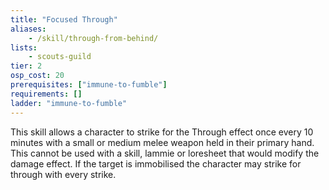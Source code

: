 ```yaml
---
title: "Focused Through"
aliases:
    - /skill/through-from-behind/
lists:
    - scouts-guild
tier: 2
osp_cost: 20
prerequisites: ["immune-to-fumble"]
requirements: []
ladder: "immune-to-fumble"
---
```

This skill allows a character to strike for the Through effect once every 10 minutes with a small or medium melee weapon held in their primary hand. This cannot be used with a skill, lammie or loresheet that would modify the damage effect. If the target is immobilised the character may strike for through with every strike.